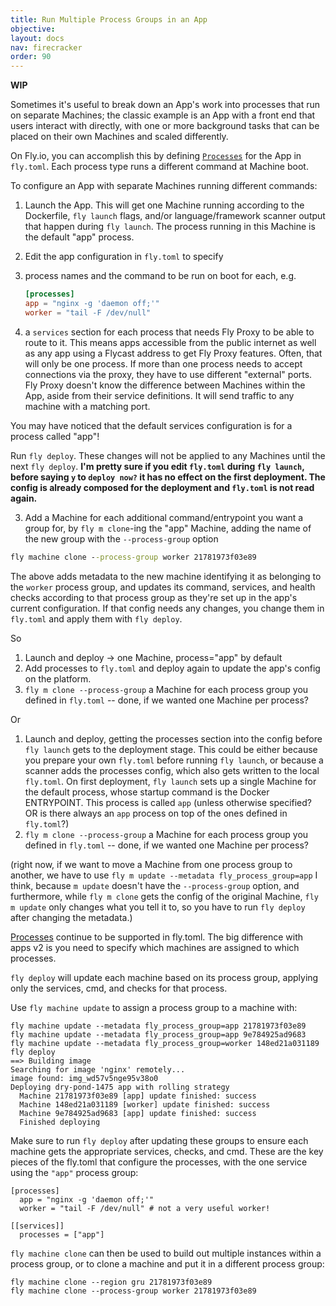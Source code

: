 ```yaml
---
title: Run Multiple Process Groups in an App
objective: 
layout: docs
nav: firecracker
order: 90
---
```


**WIP**


Sometimes it's useful to break down an App's work into processes that run on separate Machines; the classic example is an App with a front end that users interact with directly, with one or more background tasks that can be placed on their own Machines and scaled differently.

On Fly.io, you can accomplish this by defining [`Processes`](https://fly.io/docs/reference/configuration/#the-processes-section) for the App in `fly.toml`. Each process type runs a different command at Machine boot.

To configure an App with separate Machines running different commands: 

1. Launch the App. This will get one Machine running according to the Dockerfile, `fly launch` flags, and/or language/framework scanner output that happen during `fly launch`. The process running in this Machine is the default "app" process. 

2. Edit the app configuration in `fly.toml` to specify

  1. process names and the command to be run on boot for each, e.g.

        ```toml
        [processes]
        app = "nginx -g 'daemon off;'"
        worker = "tail -F /dev/null"
        ```

  2. a `services` section for each process that needs Fly Proxy to be able to route to it. This means apps accessible from the public internet as well as any app using a Flycast address to get Fly Proxy features. Often, that will only be one process. If more than one process needs to accept connections via the proxy, they have to use different "external" ports. Fly Proxy doesn't know the difference between Machines within the App, aside from their service definitions. It will send traffic to any machine with a matching port.
  
  You may have noticed that the default services configuration is for a process called "app"!

Run `fly deploy`. These changes will not be applied to any Machines until the next `fly deploy`. **I'm pretty sure if you edit `fly.toml` during `fly launch`, before saying `y` to `deploy now?` it has no effect on the first deployment. The config is already composed for the deployment and `fly.toml` is not read again.**

3. Add a Machine for each additional command/entrypoint you want a group for, by `fly m clone`-ing the "app" Machine, adding the name of the new group with the `--process-group` option

  ```cmd
  fly machine clone --process-group worker 21781973f03e89
  ```

  The above adds metadata to the new machine identifying it as belonging to the `worker` process group, and updates its command, services, and health checks according to that process group as they're set up in the app's current configuration. If that config needs any changes, you change them in `fly.toml` and apply them with `fly deploy`.

  

  So 
  1. Launch and deploy -> one Machine, process="app" by default
  2. Add processes to `fly.toml` and deploy again to update the app's config on the platform.
  3. `fly m clone --process-group` a Machine for each process group you defined in `fly.toml` -- done, if we wanted one Machine per process?

  Or

  1. Launch and deploy, getting the processes section into the config before `fly launch` gets to the deployment stage. This could be either because you prepare your own `fly.toml` before running `fly launch`, or because a scanner adds the processes config, which also gets written to the local `fly.toml`. On first deployment, `fly launch` sets up a single Machine for the default process, whose startup command is the Docker ENTRYPOINT. This process is called `app` (unless otherwise specified? OR is there always an `app` process on top of the ones defined in `fly.toml`?)
  2. `fly m clone --process-group` a Machine for each process group you defined in `fly.toml` -- done, if we wanted one Machine per process?

(right now, if we want to move a Machine from one process group to another, we have to use `fly m update --metadata fly_process_group=app` I think, because `m update` doesn't have the `--process-group` option, and furthermore, while `fly m clone` gets the config of the original Machine, `fly m update` only changes what you tell it to, so you have to run `fly deploy` after changing the metadata.)


[Processes](https://fly.io/docs/reference/configuration/#the-processes-section) continue to be supported in fly.toml. The big difference with apps v2 is you need to specify which machines are assigned to which processes.

`fly deploy` will update each machine based on its process group, applying only the services, cmd, and checks for that process.

Use `fly machine update` to assign a process group to a machine with:

```
fly machine update --metadata fly_process_group=app 21781973f03e89
fly machine update --metadata fly_process_group=app 9e784925ad9683
fly machine update --metadata fly_process_group=worker 148ed21a031189
fly deploy
==> Building image
Searching for image 'nginx' remotely...
image found: img_wd57v5nge95v38o0
Deploying dry-pond-1475 app with rolling strategy
  Machine 21781973f03e89 [app] update finished: success
  Machine 148ed21a031189 [worker] update finished: success
  Machine 9e784925ad9683 [app] update finished: success
  Finished deploying
```

Make sure to run `fly deploy` after updating these groups to ensure each machine gets the appropriate services, checks, and cmd. These are the key pieces of the fly.toml that configure the processes, with the one service using the `"app"` process group:

```
[processes]
  app = "nginx -g 'daemon off;'"
  worker = "tail -F /dev/null" # not a very useful worker!

[[services]]
  processes = ["app"]
```

`fly machine clone` can then be used to build out multiple instances within a process group, or to clone a machine and put it in a different process group:

```
fly machine clone --region gru 21781973f03e89
fly machine clone --process-group worker 21781973f03e89
```
